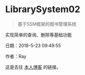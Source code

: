 # LibrarySystem02

>基于SSM框架的图书管理系统

实现简单的查询、删除等基础功能

日期：2018-5-23 09:49:55

作者：Ray

这是去往 [本人博客](https://blog.csdn.net/q343509740) 的链接。
